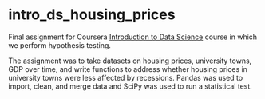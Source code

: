 # intro_ds_housing_prices
Final assignment for Coursera [Introduction to Data Science](https://www.coursera.org/specializations/data-science-python) course in which we perform hypothesis testing.

The assignment was to take datasets on housing prices, university towns, GDP over time, and write functions to address whether housing prices in university towns were less affected by recessions. Pandas was used to import, clean, and merge data and SciPy was used to run a statistical test.
